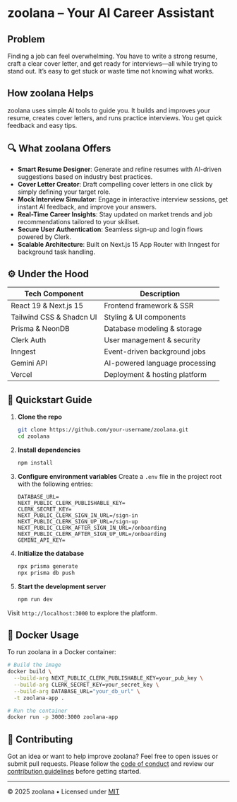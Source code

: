 # zoolana – Your AI Career Assistant

## Problem

Finding a job can feel overwhelming. You have to write a strong resume, craft a clear cover letter, and get ready for interviews—all while trying to stand out. It’s easy to get stuck or waste time not knowing what works.

## How zoolana Helps

zoolana uses simple AI tools to guide you. It builds and improves your resume, creates cover letters, and runs practice interviews. You get quick feedback and easy tips.

## 🔍 What zoolana Offers

- **Smart Resume Designer**: Generate and refine resumes with AI-driven suggestions based on industry best practices.
- **Cover Letter Creator**: Draft compelling cover letters in one click by simply defining your target role.
- **Mock Interview Simulator**: Engage in interactive interview sessions, get instant AI feedback, and improve your answers.
- **Real-Time Career Insights**: Stay updated on market trends and job recommendations tailored to your skillset.
- **Secure User Authentication**: Seamless sign-up and login flows powered by Clerk.
- **Scalable Architecture**: Built on Next.js 15 App Router with Inngest for background task handling.

## ⚙️ Under the Hood

| Tech Component           | Description                    |
| ------------------------ | ------------------------------ |
| React 19 & Next.js 15    | Frontend framework & SSR       |
| Tailwind CSS & Shadcn UI | Styling & UI components        |
| Prisma & NeonDB          | Database modeling & storage    |
| Clerk Auth               | User management & security     |
| Inngest                  | Event-driven background jobs   |
| Gemini API               | AI-powered language processing |
| Vercel                   | Deployment & hosting platform  |

## 🚀 Quickstart Guide

1. **Clone the repo**
   ```bash
   git clone https://github.com/your-username/zoolana.git
   cd zoolana
   ```
2. **Install dependencies**
   ```bash
   npm install
   ```
3. **Configure environment variables**
   Create a `.env` file in the project root with the following entries:
   ```dotenv
   DATABASE_URL=
   NEXT_PUBLIC_CLERK_PUBLISHABLE_KEY=
   CLERK_SECRET_KEY=
   NEXT_PUBLIC_CLERK_SIGN_IN_URL=/sign-in
   NEXT_PUBLIC_CLERK_SIGN_UP_URL=/sign-up
   NEXT_PUBLIC_CLERK_AFTER_SIGN_IN_URL=/onboarding
   NEXT_PUBLIC_CLERK_AFTER_SIGN_UP_URL=/onboarding
   GEMINI_API_KEY=
   ```
4. **Initialize the database**
   ```bash
   npx prisma generate
   npx prisma db push
   ```
5. **Start the development server**
   ```bash
   npm run dev
   ```

Visit `http://localhost:3000` to explore the platform.

## 🐳 Docker Usage

To run zoolana in a Docker container:

```bash
# Build the image
docker build \
  --build-arg NEXT_PUBLIC_CLERK_PUBLISHABLE_KEY=your_pub_key \
  --build-arg CLERK_SECRET_KEY=your_secret_key \
  --build-arg DATABASE_URL="your_db_url" \
  -t zoolana-app .

# Run the container
docker run -p 3000:3000 zoolana-app
```

## 🤝 Contributing

Got an idea or want to help improve zoolana? Feel free to open issues or submit pull requests. Please follow the [code of conduct](CODE_OF_CONDUCT.md) and review our [contribution guidelines](CONTRIBUTING.md) before getting started.

---

© 2025 zoolana • Licensed under [MIT](LICENSE.md)
